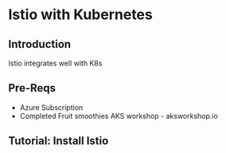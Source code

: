 # Istio with Kubernetes

## Introduction

Istio integrates well with K8s

## Pre-Reqs

- Azure Subscription
- Completed Fruit smoothies AKS workshop - aksworkshop.io
 

## Tutorial: Install Istio
